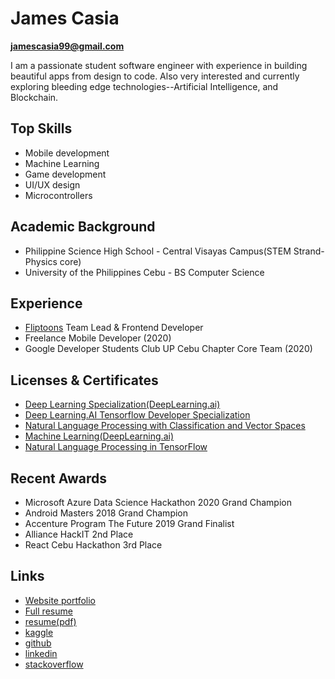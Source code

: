 # James Casia 
**jamescasia99@gmail.com** 

I am a passionate student software engineer with experience in building beautiful apps from design to code. Also very interested and currently exploring bleeding edge technologies--Artificial Intelligence, and Blockchain.

## Top Skills

* Mobile development
* Machine Learning
* Game development
* UI/UX design
* Microcontrollers


## Academic Background
* Philippine Science High School - Central Visayas Campus(STEM Strand-Physics core)
* University of the Philippines Cebu - BS Computer Science

## Experience
* [Fliptoons](fliptoons.ph) Team Lead & Frontend Developer
* Freelance Mobile Developer (2020)
* Google Developer Students Club UP Cebu Chapter Core Team (2020)
## Licenses & Certificates
* [Deep Learning Specialization(DeepLearning.ai)](https://www.coursera.org/account/accomplishments/specialization/certificate/2RLUT383L6CB)
* [Deep Learning.AI Tensorflow Developer Specialization](https://www.coursera.org/account/accomplishments/specialization/certificate/XB4UZ9A2F7CH)
* [Natural Language Processing with Classification and Vector Spaces](https://www.coursera.org/account/accomplishments/certificate/P7M2SSGYZF6K)
* [Machine Learning(DeepLearning.ai)](https://www.coursera.org/account/accomplishments/certificate/E6G7SH9XFEFT)
* [Natural Language Processing in TensorFlow](https://www.coursera.org/account/accomplishments/certificate/M4E3R85MYVX2)
## Recent Awards
* Microsoft Azure Data Science Hackathon 2020 Grand Champion
* Android Masters 2018 Grand Champion
* Accenture Program The Future 2019 Grand Finalist
* Alliance HackIT 2nd Place
* React Cebu Hackathon 3rd Place
## Links
* [Website portfolio](jamescasia.github.io)
* [Full resume](https://hackmd.io/x86QST5CQuWbA905m6n3Mw?view)
* [resume(pdf)](https://drive.google.com/file/d/11p0gLXFfkh573WpTfrJ-shzLOQmm36kq/view)
* [kaggle](https://www.kaggle.com/wayperwayp)
* [github](https://github.com/jamescasia)
* [linkedin](https://www.linkedin.com/in/james-casia-801a561b6/)
* [stackoverflow](https://stackoverflow.com/users/9577324/james-casia)

